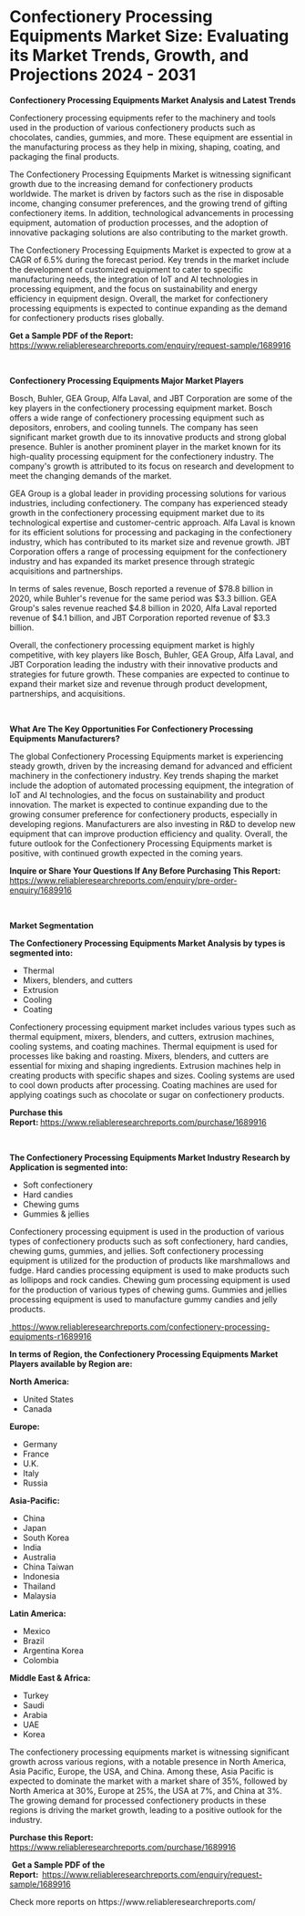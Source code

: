 <p><h1>Confectionery Processing Equipments Market Size: Evaluating its Market Trends, Growth, and Projections 2024 - 2031</h1></p><p><strong>Confectionery Processing Equipments Market Analysis and Latest Trends</strong></p>
<p><p>Confectionery processing equipments refer to the machinery and tools used in the production of various confectionery products such as chocolates, candies, gummies, and more. These equipment are essential in the manufacturing process as they help in mixing, shaping, coating, and packaging the final products.</p><p>The Confectionery Processing Equipments Market is witnessing significant growth due to the increasing demand for confectionery products worldwide. The market is driven by factors such as the rise in disposable income, changing consumer preferences, and the growing trend of gifting confectionery items. In addition, technological advancements in processing equipment, automation of production processes, and the adoption of innovative packaging solutions are also contributing to the market growth.</p><p>The Confectionery Processing Equipments Market is expected to grow at a CAGR of 6.5% during the forecast period. Key trends in the market include the development of customized equipment to cater to specific manufacturing needs, the integration of IoT and AI technologies in processing equipment, and the focus on sustainability and energy efficiency in equipment design. Overall, the market for confectionery processing equipments is expected to continue expanding as the demand for confectionery products rises globally.</p></p>
<p><strong>Get a Sample PDF of the Report:&nbsp;</strong> <a href="https://www.reliableresearchreports.com/enquiry/request-sample/1689916">https://www.reliableresearchreports.com/enquiry/request-sample/1689916</a></p>
<p>&nbsp;</p>
<p><strong>Confectionery Processing Equipments Major Market Players</strong></p>
<p><p>Bosch, Buhler, GEA Group, Alfa Laval, and JBT Corporation are some of the key players in the confectionery processing equipment market. Bosch offers a wide range of confectionery processing equipment such as depositors, enrobers, and cooling tunnels. The company has seen significant market growth due to its innovative products and strong global presence. Buhler is another prominent player in the market known for its high-quality processing equipment for the confectionery industry. The company's growth is attributed to its focus on research and development to meet the changing demands of the market.</p><p>GEA Group is a global leader in providing processing solutions for various industries, including confectionery. The company has experienced steady growth in the confectionery processing equipment market due to its technological expertise and customer-centric approach. Alfa Laval is known for its efficient solutions for processing and packaging in the confectionery industry, which has contributed to its market size and revenue growth. JBT Corporation offers a range of processing equipment for the confectionery industry and has expanded its market presence through strategic acquisitions and partnerships.</p><p>In terms of sales revenue, Bosch reported a revenue of $78.8 billion in 2020, while Buhler's revenue for the same period was $3.3 billion. GEA Group's sales revenue reached $4.8 billion in 2020, Alfa Laval reported revenue of $4.1 billion, and JBT Corporation reported revenue of $3.3 billion.</p><p>Overall, the confectionery processing equipment market is highly competitive, with key players like Bosch, Buhler, GEA Group, Alfa Laval, and JBT Corporation leading the industry with their innovative products and strategies for future growth. These companies are expected to continue to expand their market size and revenue through product development, partnerships, and acquisitions.</p></p>
<p>&nbsp;</p>
<p><strong>What Are The Key Opportunities For Confectionery Processing Equipments Manufacturers?</strong></p>
<p><p>The global Confectionery Processing Equipments market is experiencing steady growth, driven by the increasing demand for advanced and efficient machinery in the confectionery industry. Key trends shaping the market include the adoption of automated processing equipment, the integration of IoT and AI technologies, and the focus on sustainability and product innovation. The market is expected to continue expanding due to the growing consumer preference for confectionery products, especially in developing regions. Manufacturers are also investing in R&D to develop new equipment that can improve production efficiency and quality. Overall, the future outlook for the Confectionery Processing Equipments market is positive, with continued growth expected in the coming years.</p></p>
<p><strong>Inquire or Share Your Questions If Any Before Purchasing This Report:</strong> <a href="https://www.reliableresearchreports.com/enquiry/pre-order-enquiry/1689916">https://www.reliableresearchreports.com/enquiry/pre-order-enquiry/1689916</a></p>
<p>&nbsp;</p>
<p><strong>Market Segmentation</strong></p>
<p><strong>The Confectionery Processing Equipments Market Analysis by types is segmented into:</strong></p>
<p><ul><li>Thermal</li><li>Mixers, blenders, and cutters</li><li>Extrusion</li><li>Cooling</li><li>Coating</li></ul></p>
<p><p>Confectionery processing equipment market includes various types such as thermal equipment, mixers, blenders, and cutters, extrusion machines, cooling systems, and coating machines. Thermal equipment is used for processes like baking and roasting. Mixers, blenders, and cutters are essential for mixing and shaping ingredients. Extrusion machines help in creating products with specific shapes and sizes. Cooling systems are used to cool down products after processing. Coating machines are used for applying coatings such as chocolate or sugar on confectionery products.</p></p>
<p><strong>Purchase this Report:&nbsp;</strong><a href="https://www.reliableresearchreports.com/purchase/1689916">https://www.reliableresearchreports.com/purchase/1689916</a></p>
<p>&nbsp;</p>
<p><strong>The Confectionery Processing Equipments Market Industry Research by Application is segmented into:</strong></p>
<p><ul><li>Soft confectionery</li><li>Hard candies</li><li>Chewing gums</li><li>Gummies & jellies</li></ul></p>
<p><p>Confectionery processing equipment is used in the production of various types of confectionery products such as soft confectionery, hard candies, chewing gums, gummies, and jellies. Soft confectionery processing equipment is utilized for the production of products like marshmallows and fudge. Hard candies processing equipment is used to make products such as lollipops and rock candies. Chewing gum processing equipment is used for the production of various types of chewing gums. Gummies and jellies processing equipment is used to manufacture gummy candies and jelly products.</p></p>
<p><a href="https://www.reliableresearchreports.com/confectionery-processing-equipments-r1689916">&nbsp;https://www.reliableresearchreports.com/confectionery-processing-equipments-r1689916</a></p>
<p><strong>In terms of Region, the Confectionery Processing Equipments Market Players available by Region are:</strong></p>
<p>
    <p> <strong> North America: </strong>
        <ul>
            <li>United States</li>
            <li>Canada</li>
        </ul>
        </p> 
    <p> <strong> Europe: </strong>
        <ul>
            <li>Germany</li>
            <li>France</li>
            <li>U.K.</li>
            <li>Italy</li>
            <li>Russia</li>
        </ul>
        </p> 
    <p> <strong> Asia-Pacific: </strong>
        <ul>
            <li>China</li>
            <li>Japan</li>
            <li>South Korea</li>
            <li>India</li>
            <li>Australia</li>
            <li>China Taiwan</li>
            <li>Indonesia</li>
            <li>Thailand</li>
            <li>Malaysia</li>
        </ul>
        </p> 
    <p> <strong> Latin America: </strong>
        <ul>
            <li>Mexico</li>
            <li>Brazil</li>
            <li>Argentina Korea</li>
            <li>Colombia</li>
        </ul>
        </p> 
    <p> <strong> Middle East & Africa: </strong>
        <ul>
            <li>Turkey</li>
            <li>Saudi</li>
            <li>Arabia</li>
            <li>UAE</li>
            <li>Korea</li>
        </ul>
    </p>
    </p>
<p><p>The confectionery processing equipments market is witnessing significant growth across various regions, with a notable presence in North America, Asia Pacific, Europe, the USA, and China. Among these, Asia Pacific is expected to dominate the market with a market share of 35%, followed by North America at 30%, Europe at 25%, the USA at 7%, and China at 3%. The growing demand for processed confectionery products in these regions is driving the market growth, leading to a positive outlook for the industry.</p></p>
<p><strong>Purchase this Report: </strong><a href="https://www.reliableresearchreports.com/purchase/1689916">https://www.reliableresearchreports.com/purchase/1689916</a></p>
<p>&nbsp;<strong>Get a Sample PDF of the Report:&nbsp;&nbsp;</strong><a href="https://www.reliableresearchreports.com/enquiry/request-sample/1689916">https://www.reliableresearchreports.com/enquiry/request-sample/1689916</a></p>
<p><strong></strong></p>
<p>Check more reports on https://www.reliableresearchreports.com/</p>